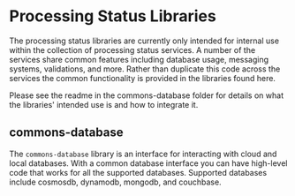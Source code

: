 # Processing Status Libraries
The processing status libraries are currently only intended for internal use within the collection of processing status services.  A number of the services share common features including database usage, messaging systems, validations, and more.  Rather than duplicate this code across the services the common functionality is provided in the libraries found here. 

Please see the readme in the commons-database folder for details on what the libraries' intended use is and how to integrate it.

## commons-database
The `commons-database` library is an interface for interacting with cloud and local databases.  With a common database interface you can have high-level code that works for all the supported databases.  Supported databases include cosmosdb, dynamodb, mongodb, and couchbase.